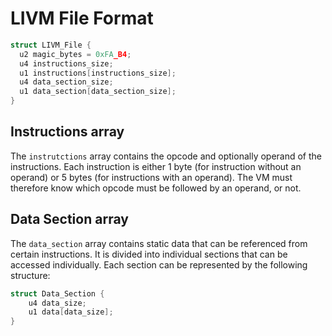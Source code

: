 # LIVM File Format

```C 
struct LIVM_File {
  u2 magic_bytes = 0xFA_B4;
  u4 instructions_size;
  u1 instructions[instructions_size];
  u4 data_section_size;
  u1 data_section[data_section_size];
}
```

## Instructions array
The `instrutctions` array contains the opcode and optionally operand of the instructions. 
Each instruction is either 1 byte (for instruction without an operand) or 5 bytes
(for instructions with an operand). The VM must therefore know which opcode must be followed by an operand,
or not.

## Data Section array
The `data_section` array contains static data that can be referenced from certain instructions. It is divided into
individual sections that can be accessed individually. Each section can be represented by the following structure:
```C
struct Data_Section {
    u4 data_size;
    u1 data[data_size];
}
```
